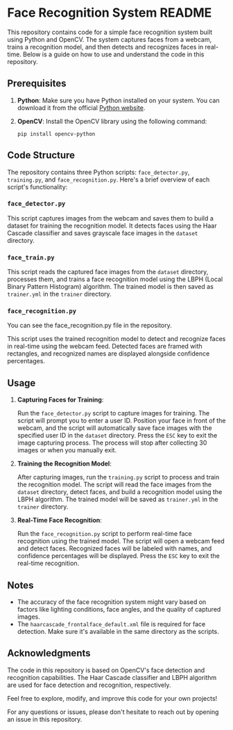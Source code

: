 # Face Recognition System README

This repository contains code for a simple face recognition system built using Python and OpenCV. The system captures faces from a webcam, trains a recognition model, and then detects and recognizes faces in real-time. Below is a guide on how to use and understand the code in this repository.

## Prerequisites

1. **Python**: Make sure you have Python installed on your system. You can download it from the official [Python website](https://www.python.org/downloads/).

2. **OpenCV**: Install the OpenCV library using the following command:
   ```
   pip install opencv-python
   ```

## Code Structure

The repository contains three Python scripts: `face_detector.py`, `training.py`, and `face_recognition.py`. Here's a brief overview of each script's functionality:

### `face_detector.py`

This script captures images from the webcam and saves them to build a dataset for training the recognition model. It detects faces using the Haar Cascade classifier and saves grayscale face images in the `dataset` directory.

### `face_train.py`

This script reads the captured face images from the `dataset` directory, processes them, and trains a face recognition model using the LBPH (Local Binary Pattern Histogram) algorithm. The trained model is then saved as `trainer.yml` in the `trainer` directory.

### `face_recognition.py`
You can see the face_recognition.py file in the repository.

This script uses the trained recognition model to detect and recognize faces in real-time using the webcam feed. Detected faces are framed with rectangles, and recognized names are displayed alongside confidence percentages.

## Usage

1. **Capturing Faces for Training**:

   Run the `face_detector.py` script to capture images for training. The script will prompt you to enter a user ID. Position your face in front of the webcam, and the script will automatically save face images with the specified user ID in the `dataset` directory. Press the `ESC` key to exit the image capturing process. The process will stop after collecting 30 images or when you manually exit.

2. **Training the Recognition Model**:

   After capturing images, run the `training.py` script to process and train the recognition model. The script will read the face images from the `dataset` directory, detect faces, and build a recognition model using the LBPH algorithm. The trained model will be saved as `trainer.yml` in the `trainer` directory.

3. **Real-Time Face Recognition**:

   Run the `face_recognition.py` script to perform real-time face recognition using the trained model. The script will open a webcam feed and detect faces. Recognized faces will be labeled with names, and confidence percentages will be displayed. Press the `ESC` key to exit the real-time recognition.

## Notes

- The accuracy of the face recognition system might vary based on factors like lighting conditions, face angles, and the quality of captured images.
- The `haarcascade_frontalface_default.xml` file is required for face detection. Make sure it's available in the same directory as the scripts.

## Acknowledgments

The code in this repository is based on OpenCV's face detection and recognition capabilities. The Haar Cascade classifier and LBPH algorithm are used for face detection and recognition, respectively.

Feel free to explore, modify, and improve this code for your own projects!

For any questions or issues, please don't hesitate to reach out by opening an issue in this repository.
